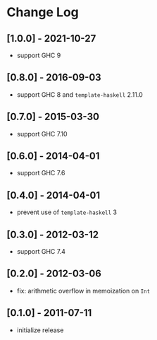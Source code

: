 # Change Log

## [1.0.0] - 2021-10-27
- support GHC 9

## [0.8.0] - 2016-09-03
- support GHC 8 and `template-haskell` 2.11.0

## [0.7.0] - 2015-03-30
- support GHC 7.10

## [0.6.0] - 2014-04-01
- support GHC 7.6

## [0.4.0] - 2014-04-01
- prevent use of `template-haskell` 3

## [0.3.0] - 2012-03-12
- support GHC 7.4

## [0.2.0] - 2012-03-06
- fix: arithmetic overflow in memoization on `Int`

## [0.1.0] - 2011-07-11
- initialize release
